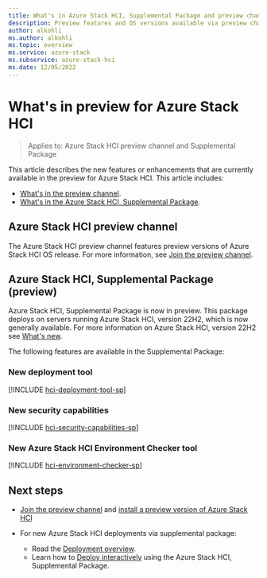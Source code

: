 ```yaml
---
title: What's in Azure Stack HCI, Supplemental Package and preview channel (preview)
description: Preview features and OS versions available via preview channel and supplemental packages.
author: alkohli
ms.author: alkohli
ms.topic: overview
ms.service: azure-stack
ms.subservice: azure-stack-hci
ms.date: 12/05/2022
---
```


# What's in preview for Azure Stack HCI

> Applies to: Azure Stack HCI preview channel and Supplemental Package

This article describes the new features or enhancements that are currently available in the preview for Azure Stack HCI. This article includes:

- [What's in the preview channel](#azure-stack-hci-preview-channel).
- [What's in the Azure Stack HCI, Supplemental Package](#azure-stack-hci-supplemental-package-preview).

## Azure Stack HCI preview channel

The Azure Stack HCI preview channel features preview versions of Azure Stack HCI OS release. For more information, see [Join the preview channel](./preview-channel.md).

## Azure Stack HCI, Supplemental Package (preview)

Azure Stack HCI, Supplemental Package is now in preview. This package deploys on servers running Azure Stack HCI, version 22H2, which is now generally available. For more information on Azure Stack HCI, version 22H2 see [What's new](../whats-new.md).

The following features are available in the Supplemental Package:

### New deployment tool

[!INCLUDE [hci-deployment-tool-sp](../../includes/hci-deployment-tool-sp.md)]

### New security capabilities

[!INCLUDE [hci-security-capabilities-sp](../../includes/hci-security-capabilities-sp.md)]

### New Azure Stack HCI Environment Checker tool

[!INCLUDE [hci-environment-checker-sp](../../includes/hci-environment-checker-sp.md)]

## Next steps

- [Join the preview channel](./preview-channel.md) and [install a preview version of Azure Stack HCI](./install-preview-version.md)

- For new Azure Stack HCI deployments via supplemental package:
    - Read the [Deployment overview](../deploy/deployment-tool-introduction.md).
    - Learn how to [Deploy interactively](../deploy/deployment-tool-new-file.md) using the Azure Stack HCI, Supplemental Package.

